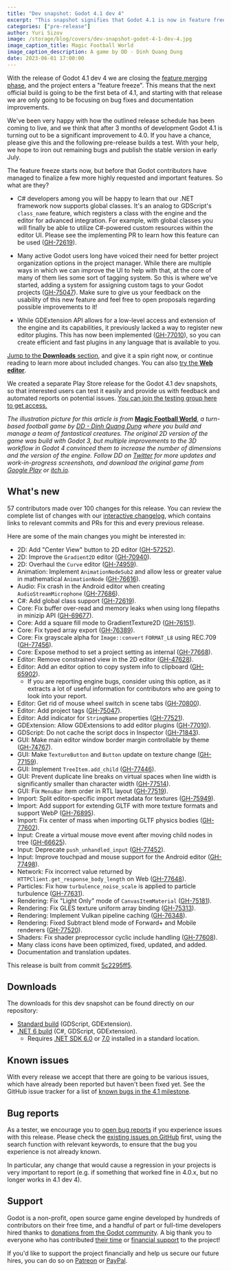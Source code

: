```yaml
---
title: "Dev snapshot: Godot 4.1 dev 4"
excerpt: "This snapshot signifies that Godot 4.1 is now in feature freeze and will only receive bug fixes going forward. Enjoy this final package of new features and enhancements and give them a good shake!"
categories: ["pre-release"]
author: Yuri Sizov
image: /storage/blog/covers/dev-snapshot-godot-4-1-dev-4.jpg
image_caption_title: Magic Football World
image_caption_description: A game by DD - Dinh Quang Dung
date: 2023-06-01 17:00:00
---
```


With the release of Godot 4.1 dev 4 we are closing the [feature merging phase](/article/release-management-4-1/), and the project enters a "feature freeze". This means that the next official build is going to be the first beta of 4.1, and starting with that release we are only going to be focusing on bug fixes and documentation improvements.

We've been very happy with how the outlined release schedule has been coming to live, and we think that after 3 months of development Godot 4.1 is turning out to be a significant improvement to 4.0. If you have a chance, please give this and the following pre-release builds a test. With your help, we hope to iron out remaining bugs and publish the stable version in early July.

The feature freeze starts now, but before that Godot contributors have managed to finalize a few more highly requested and important features. So what are they?

- C# developers among you will be happy to learn that our .NET framework now supports global classes. It's an analog to GDScript's `class_name` feature, which registers a class with the engine and the editor for advanced integration. For example, with global classes you will finally be able to utilize C#-powered custom resources within the editor UI. Please see the implementing PR to learn how this feature can be used ([GH-72619](https://github.com/godotengine/godot/pull/72619)).

- Many active Godot users long have voiced their need for better project organization options in the project manager. While there are multiple ways in which we can improve the UI to help with that, at the core of many of them lies some sort of tagging system. So this is where we've started, adding a system for assigning custom tags to your Godot projects ([GH-75047](https://github.com/godotengine/godot/pull/75047)). Make sure to give us your feedback on the usability of this new feature and feel free to open proposals regarding possible improvements to it!

- While GDExtension API allows for a low-level access and extension of the engine and its capabilities, it previously lacked a way to register new editor plugins. This has now been implemented ([GH-77010](https://github.com/godotengine/godot/pull/77010)), so you can create efficient and fast plugins in any language that is available to you.

[Jump to the **Downloads** section](#downloads), and give it a spin right now, or continue reading to learn more about included changes. You can also [try the **Web editor**](https://editor.godotengine.org/releases/4.1.dev4/).

We created a separate Play Store release for the Godot 4.1 dev snapshots, so that interested users can test it easily and provide us with feedback and automated reports on potential issues. [You can join the testing group here to get access.](https://groups.google.com/g/godot-testers)

*The illustration picture for this article is from* **[Magic Football World](https://twitter.com/mgf_game)**, *a turn-based football game by [DD - Dinh Quang Dung](https://twitter.com/dd_mgf) where you build and manage a team of fantastical creatures. The original 2D version of the game was build with Godot 3, but multiple improvements to the 3D workflow in Godot 4 convinced them to increase the number of dimensions and the version of the engine. Follow DD on [Twitter](https://twitter.com/dd_mgf) for more updates and work-in-progress screenshots, and download the original game from [Google Play](https://play.google.com/store/apps/details?id=mgfgame.magicfootballworld) or [itch.io](https://mgf-game.itch.io/mgf).*

## What's new

57 contributors made over 100 changes for this release. You can review the complete list of changes with our [interactive changelog](https://godotengine.github.io/godot-interactive-changelog/#4.1-dev4), which contains links to relevant commits and PRs for this and every previous release.

Here are some of the main changes you might be interested in:

- 2D: Add "Center View" button to 2D editor ([GH-57252](https://github.com/godotengine/godot/pull/57252)).
- 2D: Improve the `Gradient2D` editor ([GH-70940](https://github.com/godotengine/godot/pull/70940)).
- 2D: Overhaul the `Curve` editor ([GH-74959](https://github.com/godotengine/godot/pull/74959)).
- Animation: Implement `AnimationNodeSub2` and allow less or greater value in mathematical `AnimationNode` ([GH-76616](https://github.com/godotengine/godot/pull/76616)).
- Audio: Fix crash in the Android editor when creating `AudioStreamMicrophone` ([GH-77686](https://github.com/godotengine/godot/pull/77686)).
- C#: Add global class support ([GH-72619](https://github.com/godotengine/godot/pull/72619)).
- Core: Fix buffer over-read and memory leaks when using long filepaths in minizip API ([GH-69677](https://github.com/godotengine/godot/pull/69677)).
- Core: Add a square fill mode to GradientTexture2D ([GH-76151](https://github.com/godotengine/godot/pull/76151)).
- Core: Fix typed array export ([GH-76389](https://github.com/godotengine/godot/pull/76389)).
- Core: Fix grayscale alpha for `Image::convert` `FORMAT_L8` using REC.709 ([GH-77456](https://github.com/godotengine/godot/pull/77456)).
- Core: Expose method to set a project setting as internal ([GH-77668](https://github.com/godotengine/godot/pull/77668)).
- Editor: Remove constrained view in the 2D editor ([GH-47628](https://github.com/godotengine/godot/pull/47628)).
- Editor: Add an editor option to copy system info to clipboard ([GH-65902](https://github.com/godotengine/godot/pull/65902)).
  - If you are reporting engine bugs, consider using this option, as it extracts a lot of useful information for contributors who are going to look into your report.
- Editor: Get rid of mouse wheel switch in scene tabs ([GH-70800](https://github.com/godotengine/godot/pull/70800)).
- Editor: Add project tags ([GH-75047](https://github.com/godotengine/godot/pull/75047)).
- Editor: Add indicator for `StringName` properties ([GH-77521](https://github.com/godotengine/godot/pull/77521)).
- GDExtension: Allow GDExtensions to add editor plugins ([GH-77010](https://github.com/godotengine/godot/pull/77010)).
- GDScript: Do not cache the script docs in Inspector ([GH-71843](https://github.com/godotengine/godot/pull/71843)).
- GUI: Make main editor window border margin controllable by theme ([GH-74767](https://github.com/godotengine/godot/pull/74767)).
- GUI: Make `TextureButton` and `Button` update on texture change ([GH-77159](https://github.com/godotengine/godot/pull/77159)).
- GUI: Implement `TreeItem.add_child` ([GH-77446](https://github.com/godotengine/godot/pull/77446)).
- GUI: Prevent duplicate line breaks on virtual spaces when line width is significantly smaller than character width ([GH-77514](https://github.com/godotengine/godot/pull/77514)).
- GUI: Fix `MenuBar` item order in RTL layout ([GH-77519](https://github.com/godotengine/godot/pull/77519)).
- Import: Split editor-specific import metadata for textures ([GH-75949](https://github.com/godotengine/godot/pull/75949)).
- Import: Add support for extending GLTF with more texture formats and support WebP ([GH-76895](https://github.com/godotengine/godot/pull/76895)).
- Import: Fix center of mass when importing GLTF physics bodies ([GH-77602](https://github.com/godotengine/godot/pull/77602)).
- Input: Create a virtual mouse move event after moving child nodes in tree ([GH-66625](https://github.com/godotengine/godot/pull/66625)).
- Input: Deprecate `push_unhandled_input` ([GH-77452](https://github.com/godotengine/godot/pull/77452)).
- Input: Improve touchpad and mouse support for the Android editor ([GH-77498](https://github.com/godotengine/godot/pull/77498)).
- Network: Fix incorrect value returned by `HTTPClient.get_response_body_length` on Web ([GH-77648](https://github.com/godotengine/godot/pull/77648)).
- Particles: Fix how `turbulence_noise_scale` is applied to particle turbulence ([GH-77631](https://github.com/godotengine/godot/pull/77631)).
- Rendering: Fix "Light Only" mode of `CanvasItemMaterial` ([GH-75181](https://github.com/godotengine/godot/pull/75181)).
- Rendering: Fix GLES texture uniform array binding ([GH-75313](https://github.com/godotengine/godot/pull/75313)).
- Rendering: Implement Vulkan pipeline caching ([GH-76348](https://github.com/godotengine/godot/pull/76348)).
- Rendering: Fixed Subtract blend mode of Forward+ and Mobile renderers ([GH-77520](https://github.com/godotengine/godot/pull/77520)).
- Shaders: Fix shader preprocessor cyclic include handling ([GH-77608](https://github.com/godotengine/godot/pull/77608)).
- Many class icons have been optimized, fixed, updated, and added.
- Documentation and translation updates.

This release is built from commit [5c2295ff5](https://github.com/godotengine/godot/commit/5c2295ff538312884115c2b7a3aec1e301b8b954).

## Downloads

The downloads for this dev snapshot can be found directly on our repository:

* [Standard build](https://github.com/godotengine/godot-builds/releases/4.1/dev4) (GDScript, GDExtension).
* [.NET 6 build](https://github.com/godotengine/godot-builds/releases/4.1/dev4) (C#, GDScript, GDExtension).
  - Requires [.NET SDK 6.0](https://dotnet.microsoft.com/en-us/download/dotnet/6.0) or [7.0](https://dotnet.microsoft.com/en-us/download/dotnet/7.0) installed in a standard location.

## Known issues

With every release we accept that there are going to be various issues, which have already been reported but haven't been fixed yet. See the GitHub issue tracker for a list of [known bugs in the 4.1 milestone](https://github.com/godotengine/godot/issues?q=is%3Aissue+is%3Aopen+milestone%3A4.1+label%3Abug+).

## Bug reports

As a tester, we encourage you to [open bug reports](https://github.com/godotengine/godot/issues) if you experience issues with this release. Please check the [existing issues on GitHub](https://github.com/godotengine/godot/issues) first, using the search function with relevant keywords, to ensure that the bug you experience is not already known.

In particular, any change that would cause a regression in your projects is very important to report (e.g. if something that worked fine in 4.0.x, but no longer works in 4.1 dev 4).

## Support

Godot is a non-profit, open source game engine developed by hundreds of contributors on their free time, and a handful of part or full-time developers hired thanks to [donations from the Godot community](/donate). A big thank you to everyone who has contributed [their time](https://github.com/godotengine/godot/blob/master/AUTHORS.md) or [financial support](https://github.com/godotengine/godot/blob/master/DONORS.md) to the project!

If you'd like to support the project financially and help us secure our future hires, you can do so on [Patreon](https://www.patreon.com/godotengine) or [PayPal](/donate).

